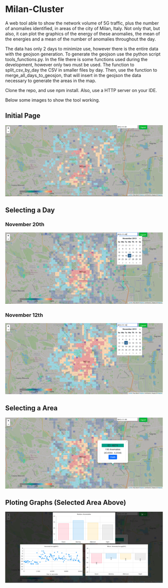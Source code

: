 # Milan-Cluster
A web tool able to show the network volume of 5G traffic, plus the number of anomalies identified, in areas of the city of Milan, Italy. Not only that, but also, it can plot the graphics of the energy of these anomalies, the mean of the energies and a mean of the number of anomalies throughout the day.

The data has only 2 days to minimize use, however there is the entire data with the geojson generation. To generate the geojson use the python script tools_functions.py. In the file there is some functions used during the development, however only two must be used. The function to split_csv_by_day the CSV in smaller files by day. Then, use the function to merge_all_days_to_geosjon, that will insert in the geojson the data necessary to generate the areas in the map.
 
Clone the repo, and use npm install. Also, use a HTTP server on your IDE.

Below some images to show the tool working.

## Initial Page
![Initial Page](markdown_imgs/Inicial.png)

## Selecting a Day
### November 20th
![Initial Page](markdown_imgs/Calendario_Com_Dados_De_Um_Dia_Diferente.png)
### November 12th
![Initial Page](markdown_imgs/Calendario_Com_Dados_De_Um_Dia_Diferente2.png)

## Selecting a Area
![Initial Page](markdown_imgs/Funcao_PopUp_Dados_Muitas_Anomalias.png)

## Ploting Graphs (Selected Area Above)
![Initial Page](markdown_imgs/Funcao_Graficos_Muitas_Anomalias.png)